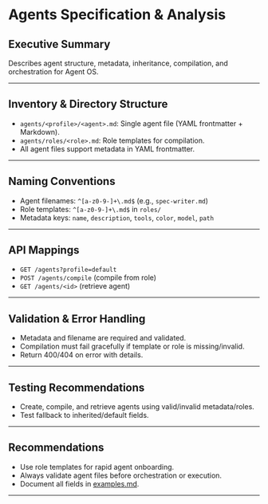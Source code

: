 # Agents Specification & Analysis

## Executive Summary
Describes agent structure, metadata, inheritance, compilation, and orchestration for Agent OS.

---

## Inventory & Directory Structure

- `agents/<profile>/<agent>.md`: Single agent file (YAML frontmatter + Markdown).
- `agents/roles/<role>.md`: Role templates for compilation.
- All agent files support metadata in YAML frontmatter.

---

## Naming Conventions

- Agent filenames: `^[a-z0-9-]+\.md$` (e.g., `spec-writer.md`)
- Role templates: `^[a-z0-9-]+\.md$` in `roles/`
- Metadata keys: `name`, `description`, `tools`, `color`, `model`, `path`

---

## API Mappings

- `GET /agents?profile=default`
- `POST /agents/compile` (compile from role)
- `GET /agents/<id>` (retrieve agent)

---

## Validation & Error Handling

- Metadata and filename are required and validated.
- Compilation must fail gracefully if template or role is missing/invalid.
- Return 400/404 on error with details.

---

## Testing Recommendations

- Create, compile, and retrieve agents using valid/invalid metadata/roles.
- Test fallback to inherited/default fields.

---

## Recommendations

- Use role templates for rapid agent onboarding.
- Always validate agent files before orchestration or execution.
- Document all fields in [examples.md](../examples.md).

---